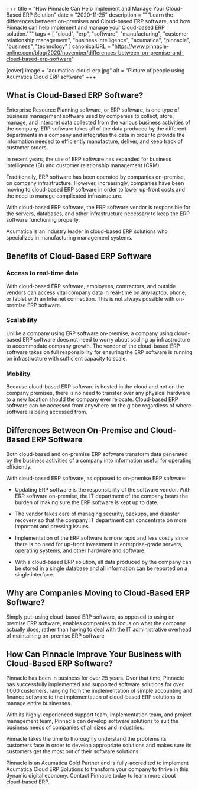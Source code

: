 +++
title = "How Pinnacle Can Help Implement and Manage Your Cloud-Based ERP Solution"
date = "2020-11-25"
description = """Learn the differences between on-premises and Cloud-based ERP
  software, and how Pinnacle can help implement and manage your Cloud-based ERP
  solution."""
tags = [
  "cloud",
  "erp",
  "software",
  "manufacturing",
  "customer relationship management",
  "business intelligence",
  "acumatica",
  "pinnacle",
  "business",
  "technology"
]
canonicalURL = "https://www.pinnacle-online.com/blog/2020/november/differences-between-on-premise-and-cloud-based-erp-software"

[cover]
image = "acumatica-cloud-erp.jpg"
alt = "Picture of people using Acumatica Cloud ERP software"
+++

## What is Cloud-Based ERP Software?

Enterprise Resource Planning software, or ERP software, is one type of
business management software used by companies to collect, store, manage, and
interpret data collected from the various business activities of the company.
ERP software takes all of the data produced by the different departments in a
company and integrates the data in order to provide the information needed to
efficiently manufacture, deliver, and keep track of customer orders. 

In recent years, the use of ERP software has expanded for business
intelligence (BI) and customer relationship management (CRM).

Traditionally, ERP software has been operated by companies on-premise, on
company infrastructure. However, increasingly, companies have been moving to
cloud-based ERP software in order to lower up-front costs and the need to
manage complicated infrastructure.

With cloud-based ERP software, the ERP software vendor is responsible for the
servers, databases, and other infrastructure necessary to keep the ERP
software functioning properly. 

Acumatica is an industry leader in cloud-based ERP solutions who specializes
in manufacturing management systems.

## Benefits of Cloud-Based ERP Software

### Access to real-time data

With cloud-based ERP software, employees, contractors, and outside vendors can
access vital company data in real-time on any laptop, phone, or tablet with an
Internet connection. This is not always possible with on-premise ERP software.

### Scalability

Unlike a company using ERP software on-premise, a company using cloud-based
ERP software does not need to worry about scaling up infrastructure to
accommodate company growth. The vendor of the cloud-based ERP software takes
on full responsibility for ensuring the ERP software is running on
infrastructure with sufficient capacity to scale.

### Mobility

Because cloud-based ERP software is hosted in the cloud and not on the company
premises, there is no need to transfer over any physical hardware to a new
location should the company ever relocate. Cloud-based ERP software can be
accessed from anywhere on the globe regardless of where software is being
accessed from.

## Differences Between On-Premise and Cloud-Based ERP Software

Both cloud-based and on-premise ERP software transform data generated by the
business activities of a company into information useful for operating
efficiently.

With cloud-based ERP software, as opposed to on-premise ERP software:

- Updating ERP software is the responsibility of the software vendor. With ERP
  software on-premise, the IT department of the company bears the burden of
  making sure the ERP software is kept up to date.

- The vendor takes care of managing security, backups, and disaster recovery
  so that the company IT department can concentrate on more important and
  pressing issues.

- Implementation of the ERP software is more rapid and less costly since there
  is no need for up-front investment in enterprise-grade servers, operating
  systems, and other hardware and software.

- With a cloud-based ERP solution, all data produced by the company can be
  stored in a single database and all information can be reported on a single
  interface.

## Why are Companies Moving to Cloud-Based ERP Software?
Simply put: using cloud-based ERP software, as opposed to using on-premise ERP
software, enables companies to focus on what the company actually does, rather
than having to deal with the IT administrative overhead of maintaining
on-premise ERP software

## How Can Pinnacle Improve Your Business with Cloud-Based ERP Software?

Pinnacle has been in business for over 25 years. Over that time, Pinnacle has
successfully implemented and supported software solutions for over 1,000
customers, ranging from the implementation of simple accounting and finance
software to the implementation of cloud-based ERP solutions to manage entire
businesses.

With its highly-experienced support team, implementation team, and project
management team, Pinnacle can develop software solutions to suit the business
needs of companies of all sizes and industries.

Pinnacle takes the time to thoroughly understand the problems its customers
face in order to develop appropriate solutions and makes sure its customers
get the most out of their software solutions.

Pinnacle is an Acumatica Gold Partner and is fully-accredited to implement
Acumatica Cloud ERP Solutions to transform your company to thrive in this
dynamic digital economy. Contact Pinnacle today to learn more about
cloud-based ERP.
